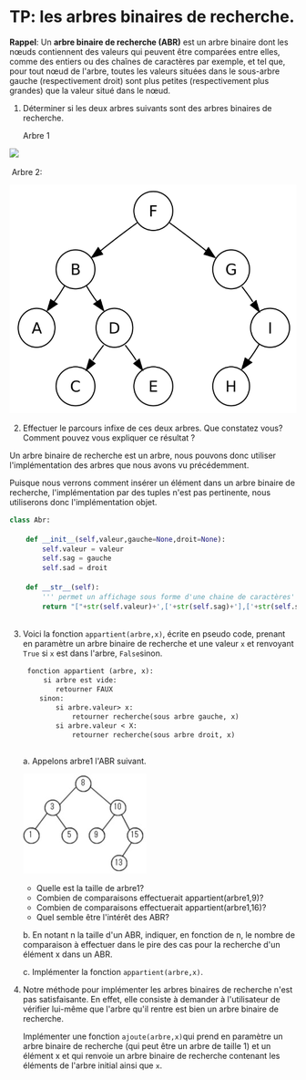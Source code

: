 # TP: les arbres binaires de recherche. 

**Rappel**: Un **arbre binaire de recherche (ABR)** est un arbre binaire dont les nœuds contiennent des valeurs qui peuvent être comparées entre elles, comme des entiers ou des chaînes de caractères par exemple, et tel que, pour tout nœud de l'arbre, toutes les valeurs situées dans le sous-arbre gauche (respectivement droit) sont plus petites (respectivement plus grandes) que la valeur situé dans le nœud. 

1. Déterminer si les deux arbres suivants sont des arbres binaires de recherche. 

   Arbre 1

  ![](/Arbres/IMG/arbre1_TP2.jpg)

​    Arbre 2: 

   ![](/Arbres/IMG/arbre2_TP_2.png)

2. Effectuer le parcours infixe de ces deux arbres. Que constatez vous? Comment pouvez vous expliquer ce résultat ? 

Un arbre binaire de recherche est un arbre, nous pouvons donc utiliser l'implémentation des arbres que nous avons vu précédemment. 

Puisque nous verrons comment insérer un élément dans un arbre binaire de recherche, l'implémentation par des tuples n'est pas pertinente, nous utiliserons donc l'implémentation objet. 

```python
class Abr:
    
    def __init__(self,valeur,gauche=None,droit=None):
        self.valeur = valeur
        self.sag = gauche
        self.sad = droit
    
    def __str__(self):
        ''' permet un affichage sous forme d'une chaine de caractères'''
        return "["+str(self.valeur)+',['+str(self.sag)+'],['+str(self.sad)+']]'
    
```



3. Voici la fonction  `appartient(arbre,x)`, écrite en pseudo code, prenant en paramètre un arbre binaire de recherche et une valeur `x` et renvoyant `True` si `x` est dans l'arbre, `False`sinon. 

   ```
    fonction appartient (arbre, x):
        si arbre est vide:
           retourner FAUX
       sinon:
           si arbre.valeur> x:
               retourner recherche(sous arbre gauche, x)
           si arbre.valeur < X:
               retourner recherche(sous arbre droit, x)
           
   ```

    a. Appelons arbre1 l'ABR suivant. 

   ![](/Arbres/IMG/arbre_3TP_2.jpg)

   - Quelle est la taille de arbre1? 
   - Combien de comparaisons effectuerait appartient(arbre1,9)? 
   - Combien de comparaisons effectuerait appartient(arbre1,16)? 
   - Quel semble être l'intérêt des ABR? 

   b. En notant n la taille d'un ABR, indiquer, en fonction de n,  le nombre de comparaison à effectuer dans le pire des cas pour la recherche d'un élément x dans un ABR. 

   c. Implémenter la fonction `appartient(arbre,x)`. 

   

4. Notre méthode pour implémenter les arbres binaires de recherche n'est pas satisfaisante. En effet, elle consiste à demander à l'utilisateur de vérifier lui-même que l'arbre qu'il rentre est bien un arbre binaire de recherche. 

   Implémenter une fonction `ajoute(arbre,x)`qui prend en paramètre un arbre binaire de recherche (qui peut être un arbre de taille 1) et un élément x et qui renvoie un arbre binaire de recherche contenant les éléments de l'arbre initial ainsi que `x`.
